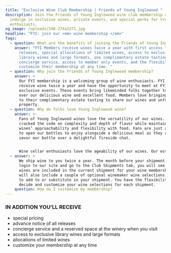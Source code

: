```yaml
---
title: "Exclusive Wine Club Membership | Friends of Young Inglewood "
description: Join the Friends of Young Inglewood wine club membership and
  indulge in exclusive wines, private events, and special perks for true wine
  enthusiasts.
og_image: /uploads/148-274a1271.jpg
headline: "FYI: join our <em> wine membership </em>"
faqs:
  - question: What are the benefits of joining the Friends of Young Inglewood membership?
    answer: "FYI Members receive wines twice a year with first access to wine
      releases, special allocations of limited wines, access to exclusive
      library wines and large formats, one complimentary estate tasting a year,
      concierge service, access to member only events, and the flexibility to
      customize their membership at any time. "
  - question: Why join the Friends of Young Inglewood membership?
    answer: >
      Our FYI membership is a welcoming group of wine enthusiasts. FYI members
      receive wine twice a year and have the opportunity to meet at FYI member
      exclusive events. These events bring likeminded folks together to bond
      over our delicious wine and excellent food. Members love bringing friends
      to their complimentary estate tasting to share our wines and unforgettable
      property.  
  - question: Why do folks love Young Inglewood wine?
    answer: >-
      Fans of Young Inglewood wines love the versatility of our wines. We have
      cracked the code on complexity and depth of flavor while maintaining our
      wines’ approachability and flexibility with food. Fans are just as likely
      to open our bottles to enjoy alongside a delicious meal as they are to
      savor our bottle over a delightful fireside chat. 


      Wine cellar enthusiasts love the ageability of our wines. Our estate tasting experience brings fans back again and again. They love the beauty of our property and comment on how aptly it reflects our elegant and delicious wine.
  - answer: >
      We ship wine to you twice a year. The month before your shipment, when you
      login to our site and go to the Club Shipments tab, you will see what
      wines are included in the current shipment for your wine membership. We
      will also include a couple of optional winemaker wine selections for you
      to add to or substitute in your shipment. You have the flexibility to
      decide and customize your wine selections for each shipment.
    question: How do I customize my membership?
---
```

### IN ADDITION YOU’LL RECEIVE

* special pricing
* advance notice of all releases
* concierge service and a reserved space at the winery when you visit
* access to exclusive library wines and large formats
* allocations of limited wines
* customize your membership at any time